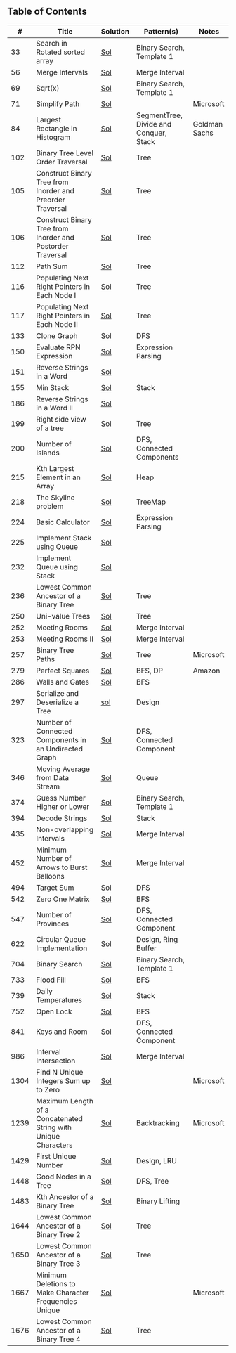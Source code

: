 ## Table of Contents

|  #  |      Title     |   Solution   | Pattern(s)  |    Notes    |
|-----|----------------|--------------|-------------|-------------|
|33|Search in Rotated sorted array|[Sol](src/binary_search/_33_SearchRotated.java)|Binary Search, Template 1||
|56|Merge Intervals|[Sol](src/intervals/_56_MergeIntervals.java)|Merge Interval||
|69|Sqrt(x)|[Sol](src/binary_search/_69_Sqrt.java)|Binary Search, Template 1||
|71|Simplify Path|[Sol](src/stack/_71_SimplifyPath.java)||Microsoft|
|84|Largest Rectangle in Histogram|[Sol](src/tree/_84_LargestHistogram.java)|SegmentTree, Divide and Conquer, Stack|Goldman Sachs|
|102|Binary Tree Level Order Traversal|[Sol](src/tree/_102_LevelOrder.java)|Tree||
|105|Construct Binary Tree from Inorder and Preorder Traversal|[Sol](src/tree/_105_ConstructPreOrder.java)|Tree||
|106|Construct Binary Tree from Inorder and Postorder Traversal|[Sol](src/tree/_106_ConstructPostOrder.java)|Tree||
|112|Path Sum|[Sol](src/tree/_112_PathSum.java)|Tree||
|116|Populating Next Right Pointers in Each Node I|[Sol](src/tree/_116_NextPointerComplete.java)|Tree||
|117|Populating Next Right Pointers in Each Node II|[Sol](src/tree/_117_NextPointer.java)|Tree||
|133|Clone Graph|[Sol](src/dfs/_133_CloneGraph.java)|DFS||
|150|Evaluate RPN Expression|[Sol](src/string/_150_EvaluateExpression.java)|Expression Parsing||
|151|Reverse Strings in a Word|[Sol](src/string/_151_ReverseString.java)|||
|155|Min Stack|[Sol](src/stack/_155_MinStack.java)|Stack||
|186|Reverse Strings in a Word II|[Sol](src/string/_186_ReverseString.java)|||
|199|Right side view of a tree|[Sol](src/tree/_199_RightSideView.java)|Tree||
|200|Number of Islands|[Sol](src/dfs/_200_NumberIslands.java)|DFS, Connected Components||
|215|Kth Largest Element in an Array|[Sol](src/queue/_215_KLargest.java)|Heap||
|218|The Skyline problem|[Sol](src/queue/_218_SkyLine.java)|TreeMap||
|224|Basic Calculator|[Sol](src/string/_224_BasicCalculator.java)|Expression Parsing||
|225|Implement Stack using Queue|[Sol](src/stack/_225_StackUsingQueue.java)|||
|232|Implement Queue using Stack|[Sol](src/queue/_232_QueueUsingStack.java)|||
|236|Lowest Common Ancestor of a Binary Tree|[Sol](src/tree/_236_Lca.java)|Tree||
|250|Uni-value Trees|[Sol](src/tree/_250_Univalues.java)|Tree||
|252|Meeting Rooms|[Sol](src/intervals/_252_MeetingRoom.java)|Merge Interval||
|253|Meeting Rooms II|[Sol](src/intervals/_253_MeetingRoom.java)|Merge Interval||
|257|Binary Tree Paths|[Sol](src/tree/_257_BTPaths.java)|Tree|Microsoft|
|279|Perfect Squares|[Sol](src/tree/_257_BTPaths.java)|BFS, DP|Amazon|
|286|Walls and Gates|[Sol](src/bfs/_286_WallGates.java)|BFS||
|297|Serialize and Deserialize a Tree|[sol](src/tree/_297_SerializeBT.java)|Design|
|323|Number of Connected Components in an Undirected Graph|[Sol](src/dfs/_323_ConnectedComponents.java)|DFS, Connected Component||
|346|Moving Average from Data Stream|[Sol](src/queue/_346_MovingAverage.java)|Queue||
|374|Guess Number Higher or Lower|[Sol](src/binary_search/_374_GuessNumber.java)|Binary Search, Template 1||
|394|Decode Strings|[Sol](src/stack/_394_DecodeStrings.java)|Stack||
|435|Non-overlapping Intervals|[Sol](src/intervals/_435_NonOverlapping.java)|Merge Interval||
|452|Minimum Number of Arrows to Burst Balloons|[Sol](src/intervals/_452_BurstBalloons.java)|Merge Interval||
|494|Target Sum|[Sol](src/dfs/_494_TargetSum.java)|DFS||
|542|Zero One Matrix|[Sol](src/bfs/_542_ZeroOne.java)|BFS||
|547|Number of Provinces|[Sol](src/dfs/_547_NumberProvinces.java)|DFS, Connected Component||
|622|Circular Queue Implementation|[Sol](src/queue/_622_CircularQueue.java)|Design, Ring Buffer||
|704|Binary Search|[Sol](src/binary_search/_704_BinarySearch.java)|Binary Search, Template 1||
|733|Flood Fill|[Sol](src/bfs/_733_FloodFill.java)|BFS||
|739|Daily Temperatures|[Sol](src/stack/_739_DailyTemperatures.java)|Stack||
|752|Open Lock|[Sol](src/bfs/_752_OpenLock.java)|BFS||
|841|Keys and Room|[Sol](src/dfs/_841_KeyRooms.java)|DFS, Connected Component||
|986|Interval Intersection|[Sol](src/intervals/_986_IntervalIntersection.java)|Merge Interval||
|1304|Find N Unique Integers Sum up to Zero|[Sol](src/array/_1304_UniqueN.java)||Microsoft|
|1239|Maximum Length of a Concatenated String with Unique Characters|[Sol](src/backtrack/_1239_MaxConcat.java)|Backtracking|Microsoft|
|1429|First Unique Number|[Sol](src/design/_1429_FirstUnique.java)|Design, LRU||
|1448|Good Nodes in a Tree|[Sol](src/tree/_1448_CountNodes.java)|DFS, Tree||
|1483|Kth Ancestor of a Binary Tree|[Sol](src/tree/_1483_KthAncestor.java)|Binary Lifting||
|1644|Lowest Common Ancestor of a Binary Tree 2|[Sol](src/tree/_1644_Lca2.java)|Tree||
|1650|Lowest Common Ancestor of a Binary Tree 3|[Sol](src/tree/_1650_Lca3.java)|Tree||
|1667|Minimum Deletions to Make Character Frequencies Unique|[Sol](src/array/_1647_MinDeletions.java)| |Microsoft|
|1676|Lowest Common Ancestor of a Binary Tree 4|[Sol](src/tree/_1676_Lca4.java)|Tree||